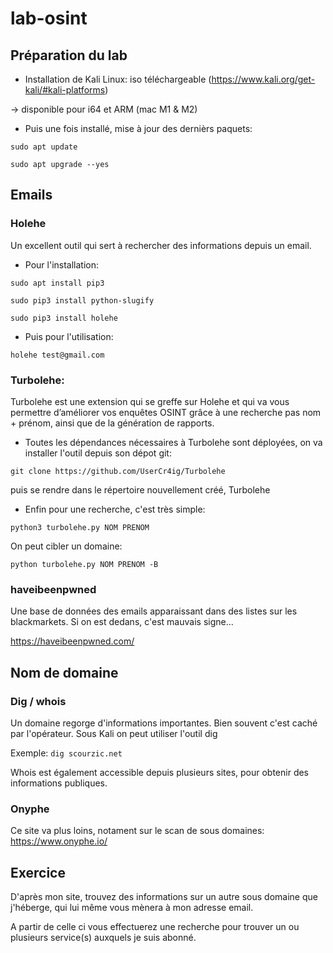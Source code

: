 # lab-osint

## Préparation du lab

* Installation de Kali Linux: iso téléchargeable (https://www.kali.org/get-kali/#kali-platforms)

-> disponible pour i64 et ARM (mac M1 & M2)

* Puis une fois installé, mise à jour des dernièrs paquets:

`sudo apt update`

`sudo apt upgrade --yes`

## Emails

### Holehe

Un excellent outil qui sert à rechercher des informations depuis un email. 

* Pour l'installation:

`sudo apt install pip3`

`sudo pip3 install python-slugify`

`sudo pip3 install holehe`

* Puis pour l'utilisation:

`holehe test@gmail.com`

### Turbolehe:

Turbolehe est une extension qui se greffe sur Holehe et qui va vous permettre d’améliorer vos enquêtes OSINT grâce à une recherche pas nom + prénom, ainsi que de la génération de rapports. 

* Toutes les dépendances nécessaires à Turbolehe sont déployées, on va installer l'outil depuis son dépot git:

`git clone https://github.com/UserCr4ig/Turbolehe`

puis se rendre dans le répertoire nouvellement créé, Turbolehe

* Enfin pour une recherche, c'est très simple:

`python3 turbolehe.py NOM PRENOM`

On peut cibler un domaine:

`python turbolehe.py NOM PRENOM -B`

### haveibeenpwned

Une base de données des emails apparaissant dans des listes sur les blackmarkets. Si on est dedans, c'est mauvais signe...

https://haveibeenpwned.com/

## Nom de domaine

### Dig / whois

Un domaine regorge d'informations importantes. Bien souvent c'est caché par l'opérateur. Sous Kali on peut utiliser l'outil dig

Exemple: `dig scourzic.net`

Whois est également accessible depuis plusieurs sites, pour obtenir des informations publiques.

### Onyphe

Ce site va plus loins, notament sur le scan de sous domaines: https://www.onyphe.io/

## Exercice

D'après mon site, trouvez des informations sur un autre sous domaine que j'héberge, qui lui même vous mènera à mon adresse email.

A partir de celle ci vous effectuerez une recherche pour trouver un ou plusieurs service(s) auxquels je suis abonné.









